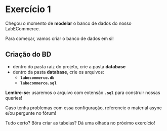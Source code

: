 # Exercício 1
Chegou o momento de **modelar** o banco de dados do nosso LabECommerce.

Para começar, vamos criar o banco de dados em si!

## Criação do BD
- dentro do pasta raiz do projeto, crie a pasta **database**
- dentro da pasta **database**, crie os arquivos:
  - **`labecommerce.db`**
  - **`labecommerce.sql`**

**Lembre-se:** usaremos o arquivo com extensão **`.sql`** para construir nossas queries!

Caso tenha problemas com essa configuração, referencie o material async e/ou pergunte no fórum!

Tudo certo? Bóra criar as tabelas? Dá uma olhada no próximo exercício!
